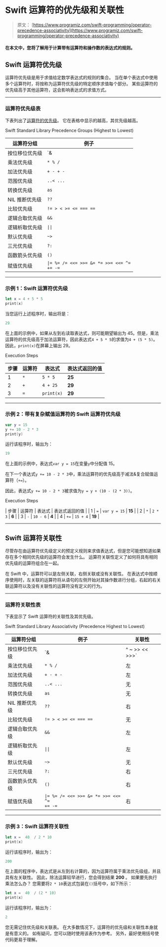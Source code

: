 # Swift 运算符的优先级和关联性

> 原文： [https://www.programiz.com/swift-programming/operator-precedence-associativity](https://www.programiz.com/swift-programming/operator-precedence-associativity)

#### 在本文中，您将了解用于计算带有运算符和操作数的表达式的规则。

## Swift 运算符优先级

运算符优先级是用于求值给定数学表达式的规则的集合。 当在单个表达式中使用多个运算符时，将按称为运算符优先级的特定顺序求值每个部分。 某些运算符的优先级高于其他运算符，这会影响表达式的求值方式。

* * *

### 运算符优先级表

下表列出了[运算符的优先级](/swift-programming/operators "Swift operators")。 它在表格中显示的越高，其优先级越高。

Swift Standard Library Precedence Groups (Highest to Lowest)

| 运算符分组 | 例子 |
| --- | --- |
| 按位移位优先级 | `& | ^ ~ >> << >>>` |
| 乘法优先级 | `* % /` |
| 加法优先级 | `+ - + -` |
| 范围优先级 | `..< ...` |
| 转换优先级 | `as` |
| NIL 推断优先级 | `??` |
| 比较优先级 | `!= > < >= <= === ==` |
| 逻辑合取优先级 | `&&` |
| 逻辑析取优先级 | <code>&#124;&#124;</code> |
| 默认优先级 | `~>` |
| 三元优先级 | `?:` |
| 函数箭头优先级 | `()` |
| 赋值优先级 | <code>&#124;= %= /= <<=  >>= &= *= >>= <<= ^= += -=</code> |

* * *

### 示例 1：Swift 运算符优先级

```swift
let x = 4 + 5 * 5
print(x) 
```

当您运行上述程序时，输出将是：

```swift
29
```

在上面的示例中，如果从左到右读取表达式，则可能期望输出为 45。但是，乘法运算符的优先级高于加法运算符，因此表达式`4 + 5 * 5`的求值为`4 + (5 * 5)`。 因此，`print(x)`在屏幕上输出 29。

Execution Steps

| 步骤 | 运算符 | 表达式 | 表达式返回的值 |
| --- | --- | --- | --- |
| 1 | `*` | `5 * 5` | **25** |
| 2 | `+` | `4 + 25` | **29** |
| 3 | `=` | `print(x)` | **29** |

* * *

### 示例 2：带有复杂赋值运算符的 Swift 运算符优先级

```swift
var y = 15
y += 10 - 2 * 3
print(y) 
```

运行该程序时，输出为：

```swift
19
```

在上面的示例中，表达式`var y = 15`在变量`y`中分配值 15。

在下一个表达式`y += 10 - 2 * 3`中，乘法运算符的优先级高于减法&复合赋值运算符（`+=`）。

因此，表达式`y += 10 - 2 * 3`被求值为`y = y + (10 - (2 * 3))`。

Execution Steps

| 步骤 | 运算符 | 表达式 | 表达式返回的值 |
| 1 | `=` | `var y = 15` | **15** |
| 2 | `*` | `2 * 3` | **6** |
| 3 | `-` | `10 - 6` | **4** |
| 4 | `+=` | `15 + 4` | **19** |

* * *

## Swift 运算符关联性

尽管存在由运算符优先级定义的预定义规则来求值表达式，但是您可能想知道如果存在多个相同优先级的运算符会发生什么。 运算符关联性定义了如何将具有相同优先级的运算符组合在一起。

在 Swift 中，运算符可以是左侧关联，右侧关联或没有关联性。 在表达式中按顺序使用时，左关联的运算符将从语句的左侧开始对其操作数进行分组，右起的右关联运算符以及没有关联性的运算符没有定义的行为。

* * *

### 运算符关联性表

下表显示了 Swift 运算符的关联性及其优先级。

Swift Standard Library Associativity (Precedence Highest to Lowest)

| 运算符分组 | 例子 | 关联性 |
| --- | --- | --- |
| 按位移位优先级 | `& | ^ ~ >> << >>>` | 左 |
| 乘法优先级 | `* % /` | 左 |
| 加法优先级 | `+ - + -` | 左 |
| 范围优先级 | `..< ...` | 无 |
| 转换优先级 | `as` | 无 |
| NIL 推断优先级 | `??` | 右 |
| 比较优先级 | `!= > < >= <= === ==` | 无 |
| 逻辑合取优先级 | `&&` | 左 |
| 逻辑析取优先级 | <code>&#124;&#124;</code> | 左 |
| 默认优先级 | `~>` | 无 |
| 三元优先级 | `?:` | 右 |
| 函数箭头优先级 | `()` | 右 |
| 赋值优先级 | <code>&#124;= %= /= <<=  >>= &= *= >>= <<= ^= += -=</code> | 右 |

* * *

### 示例 3：Swift 运算符关联性

```swift
let x =  40  / 2 * 10
print(x) 
```

运行该程序时，输出为：

```swift
200
```

在上面的程序中，表达式是从左到右计算的，因为运算符属于乘法优先级组，并且具有左关联性。 因此，除法运算较早进行，您会得到结果 **200** 。 如果要先执行乘法怎么办？ 您需要将`2 * 10`表达式包装在`()`括号中，如下所示：

```swift
let x =  40  / (2 * 10)
print(x) 
```

运行该程序时，输出为：

```swift
2
```

您无需记住优先级和关联表。 在大多数情况下，运算符的优先级和关联性本身就是有意义的。 如有疑问，您可以随时使用该表作为参考。 另外，最好使用括号使代码更易于理解。